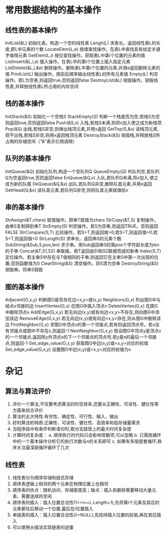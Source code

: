 # 常用数据结构的基本操作
## 线性表的基本操作
InitList(&L)                初始化表。构造一个空的线性表
Lengh(L)                    求表长。返回线性表L的长度,即L中元素的个数
LocateElem(L,e)             按值查找操作。在表L中查找具有给定关键字值得元素
GetElem(L,i)                按位查找操作。获取表L中第i个位置的元素的值
ListInsert(&L,i,e)          插入操作。在表L中的第i个位置上插入指定元素
ListDelete(&L,i,&e)         删除操作。删除表L中第i个位置的元素,并用e返回删除元素的值
PrintList(L)                输出操作。按前后顺序输出线性表L的所有元素值
Empty(L)                    判空操作。若L为空表,则返回true,否则返回false
DestroyList(&L)             销毁操作。销毁线性表,并释放线性表L所占用的内存空间

## 栈的基本操作
InitStack(&S)               初始化一个空栈S
StackEmpty(S)               判断一个栈是否为空,若栈S为空则返回true,否则返回false
Push(&S,x)                  入栈,若栈S未满,则将x加入使之成为新栈项
Pop(&S)                     出栈,若栈S非空,则弹出栈顶元素,并用x返回
GetTop(S,&x)                读栈顶元素,但不出栈,若栈S非空,则用x返回栈顶元素
DestroyStack(&S)            销毁栈,并释放栈S所占用的存储空间（"&"表示引用调用）

## 队列的基本操作
InitQueue(&Q)               初始化队列,构造一个空队列Q
QueueEmpty(Q)               判队列空,若队列Q为空返回true,否则返回false
EnQueue(&Q,x)               入队,若队列Q未满,将x加入,使之成为新的队尾
DeQueue(&Q,&x)              出队,若队列Q非空,删除队首元素,并用x返回
GetHead(Q,&x)               读队首元素,若队列Q非空,则将队首元素赋值给x

## 串的基本操作
StrAssign(&T,chars)         赋值操作。把串T赋值为chars
StrCopy(&T,S)               复制操作。由串S复制得到串T
StrEmpty(S)                 判空操作。若S为空串,则返回TRUE。否则返回FALSE
StrCompare(S,T)             比较操作。若S>T,则返回值>0;若S=T,则返回值=0;若S<T,则返回值<0
StrLength(S)                求串长。返回串S的元素个数
SubString(&Sub,S,pos,len)   求子串。用Sub返回串S的第pos个字符起长度为len的子串
Concat(&T,S1,S2)            串联接。用T返回由S1和S2联接而成的新串
Index(S,T)                  定位操作。若主串S中存在与T值相同的子串,则返回它在主串S中第一次出现的位置;否则函数值为0
ClearString(&S)             清空操作。将S清为空串
DestroyString(&S)           销毁串。将串S销毁

## 图的基本操作
Adjacent(G,x,y)             判断图G是否存在边<x,y>或(x,y)
Neighbors(G,x)              列出图G中与结点x邻接的边
InsertVertex(G,x)           在图G中插入顶点x
DeleteVertex(G,x)           在图G中删除顶点x
AddEdge(G,x,y)              若无向边(x,y)或有向边<x,y>不存在,则向图G中添加该边
RemoveEdge(G,x,y)           若无向边(x,y)或有向边<x,y>存在,则从图G中删除该边
FirstNeighbor(G,x)          求图G中顶点x的第一个邻接点,若有则返回顶点号。若x没有邻接点或图中不存在x,则返回-1
NextNeighbor(G,x,y)         假设图G中顶点y是顶点x的一个邻接点,返回除y外顶点x的下一个邻接点的顶点号,若y是x的最后一个邻接点,则返回-1
Get_edge_value(G,x,y)       获取图G中边(x,y)或<x,y>对应的权值
Set_edge_value(G,x,y)       设置图G中边(x,y)或<x,y>对应的权值为v

# 杂记
## 算法与算法评价
1. 评价一个算法,不仅要考虑算法的时空效率,还要从正确性、可读性、健壮性等方面来综合评价
2. 算法的五大特性:有穷性、确定性、可行性、输入、输出
3. 好的算法的特质:正确性、可读性、健壮性、高效率和低存储量需求
4. 当程序段中有条件判断语句时,取分支路径上的最大时间复杂度
5. 计算时间复杂度：
    a. 顺序执行的代码只会影响常数项,可以忽略 
    b. 只需挑循环中的一个基本操作分析它的执行次数与n的关系即可
    c. 如果有多层嵌套循环,秩序关注最深层循环循环了几次
## 线性表
1. 线性表分为顺序存储和链式存储
2. 顺序表逻辑上相邻的两个元素在物理位置上也相邻
3. 顺序表的优点：随机访问、存储密度高；缺点：插入和删除需要移动大量元素、需要连续的空间
4. 顺序表的插入：插入位置合法性(1<=i<=L.Length+1),先将第i个元素及其后的元素都往后移动一个位置,最后在i位置插入
5. 单链表的插入：插入位置合法性(i!=NULL),先找待插入位置的前驱,再在其后插入
6. 可以使用头插法实现链表的逆置